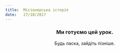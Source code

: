 ```yaml
---
title:  Місіонерська історія
date:   27/10/2017
---
```


### <center>Ми готуємо цей урок.</center>
<center>Будь ласка, зайдіть пізніше.</center>